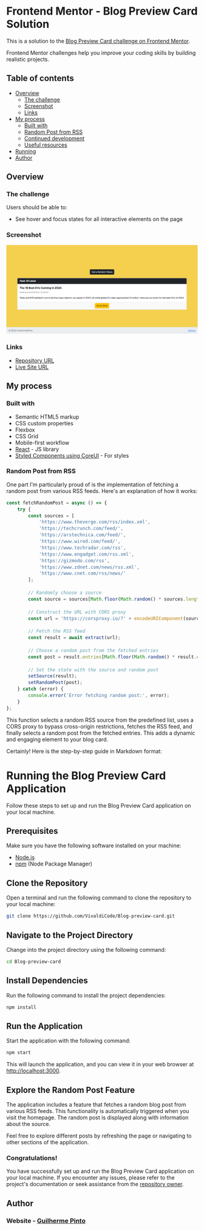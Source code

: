 # Frontend Mentor - Blog Preview Card Solution

This is a solution to the [Blog Preview Card challenge on Frontend Mentor](https://www.frontendmentor.io/challenges/blog-preview-card-ckPaj01IcS). 

Frontend Mentor challenges help you improve your coding skills by building realistic projects.

## Table of contents

- [Overview](#overview)
  - [The challenge](#the-challenge)
  - [Screenshot](#screenshot)
  - [Links](#links)
- [My process](#my-process)
  - [Built with](#built-with)
  - [Random Post from RSS](#random-post-from-rss)
  - [Continued development](#continued-development)
  - [Useful resources](#useful-resources)
- [Running](#Running-the-Blog-Preview-Card-Application)
- [Author](#author)
## Overview

### The challenge

Users should be able to:

- See hover and focus states for all interactive elements on the page

### Screenshot

![Your Solution Screenshot](./screenshot.png)

### Links

- [Repository URL](https://github.com/VivaldiCode/Blog-preview-card)
- [Live Site URL](https://blog-preview-card.guilhermepinto.pt)

## My process

### Built with

- Semantic HTML5 markup
- CSS custom properties
- Flexbox
- CSS Grid
- Mobile-first workflow
- [React](https://reactjs.org/) - JS library
- [Styled Components using CoreUI](https://coreui.io/react) - For styles

### Random Post from RSS

One part I'm particularly proud of is the implementation of fetching a random post from various RSS feeds. Here's an explanation of how it works:

```jsx
const fetchRandomPost = async () => {
    try {
        const sources = [
            'https://www.theverge.com/rss/index.xml',
            'https://techcrunch.com/feed/',
            'https://arstechnica.com/feed/',
            'https://www.wired.com/feed/',
            'https://www.techradar.com/rss',
            'https://www.engadget.com/rss.xml',
            'https://gizmodo.com/rss',
            'https://www.zdnet.com/news/rss.xml',
            'https://www.cnet.com/rss/news/'
        ];
        
        // Randomly choose a source
        const source = sources[Math.floor(Math.random() * sources.length)];

        // Construct the URL with CORS proxy
        const url = 'https://corsproxy.io/?' + encodeURIComponent(source);

        // Fetch the RSS feed
        const result = await extract(url);

        // Choose a random post from the fetched entries
        const post = result.entries[Math.floor(Math.random() * result.entries.length)];

        // Set the state with the source and random post
        setSource(result);
        setRandomPost(post);
    } catch (error) {
        console.error('Error fetching random post:', error);
    }
};
```
This function selects a random RSS source from the predefined list, uses a CORS proxy to bypass cross-origin restrictions, fetches the RSS feed, and finally selects a random post from the fetched entries. This adds a dynamic and engaging element to your blog card.

Certainly! Here is the step-by-step guide in Markdown format:


# Running the Blog Preview Card Application

Follow these steps to set up and run the Blog Preview Card application on your local machine.

## Prerequisites

Make sure you have the following software installed on your machine:

- [Node.js](https://nodejs.org/)
- [npm](https://www.npmjs.com/) (Node Package Manager)

## Clone the Repository

Open a terminal and run the following command to clone the repository to your local machine:

```bash
git clone https://github.com/VivaldiCode/Blog-preview-card.git
```

## Navigate to the Project Directory

Change into the project directory using the following command:

```bash
cd Blog-preview-card
```

## Install Dependencies

Run the following command to install the project dependencies:

```bash
npm install
```

## Run the Application

Start the application with the following command:

```bash
npm start
```

This will launch the application, and you can view it in your web browser at [http://localhost:3000](http://localhost:3000).

## Explore the Random Post Feature

The application includes a feature that fetches a random blog post from various RSS feeds. This functionality is automatically triggered when you visit the homepage. The random post is displayed along with information about the source.

Feel free to explore different posts by refreshing the page or navigating to other sections of the application.

### Congratulations!

You have successfully set up and run the Blog Preview Card application on your local machine. If you encounter any issues, please refer to the project's documentation or seek assistance from the [repository owner](https://github.com/VivaldiCode).

## Author

### Website - [Guilherme Pinto](https://guilhermepinto.pt)